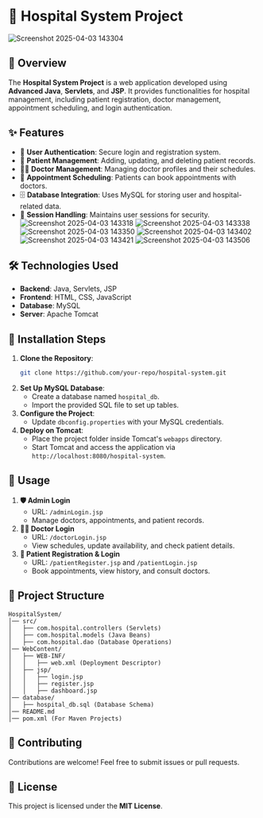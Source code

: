 # 🏥 Hospital System Project
![Screenshot 2025-04-03 143304](https://github.com/user-attachments/assets/76a5769a-e0bb-4374-b930-4fdfa7d4a182)

## 📌 Overview
The **Hospital System Project** is a web application developed using **Advanced Java**, **Servlets**, and **JSP**. It provides functionalities for hospital management, including patient registration, doctor management, appointment scheduling, and login authentication.

## ✨ Features
- 🔐 **User Authentication**: Secure login and registration system.
- 🏥 **Patient Management**: Adding, updating, and deleting patient records.
- 👨‍⚕️ **Doctor Management**: Managing doctor profiles and their schedules.
- 📅 **Appointment Scheduling**: Patients can book appointments with doctors.
- 🗄️ **Database Integration**: Uses MySQL for storing user and hospital-related data.
- 🔄 **Session Handling**: Maintains user sessions for security.
![Screenshot 2025-04-03 143318](https://github.com/user-attachments/assets/1ac26e3a-00f0-41ff-9431-a802db959f5a)
![Screenshot 2025-04-03 143338](https://github.com/user-attachments/assets/0ca7f491-e265-454c-9cde-5de2a1a727ff)
![Screenshot 2025-04-03 143350](https://github.com/user-attachments/assets/91defd32-2e45-4411-847c-ffb862847833)
![Screenshot 2025-04-03 143402](https://github.com/user-attachments/assets/09d167db-f833-42a1-a680-d40d175e8413)
![Screenshot 2025-04-03 143421](https://github.com/user-attachments/assets/aaf9255b-0f06-4ff0-92ff-db84d412ac07)
![Screenshot 2025-04-03 143506](https://github.com/user-attachments/assets/f308ea99-f088-41d9-a724-4ecd217b3fee)


## 🛠 Technologies Used
- **Backend**: Java, Servlets, JSP
- **Frontend**: HTML, CSS, JavaScript
- **Database**: MySQL
- **Server**: Apache Tomcat

## 🚀 Installation Steps
1. **Clone the Repository**:
   ```sh
   git clone https://github.com/your-repo/hospital-system.git
   ```
2. **Set Up MySQL Database**:
   - Create a database named `hospital_db`.
   - Import the provided SQL file to set up tables.
3. **Configure the Project**:
   - Update `dbconfig.properties` with your MySQL credentials.
4. **Deploy on Tomcat**:
   - Place the project folder inside Tomcat's `webapps` directory.
   - Start Tomcat and access the application via `http://localhost:8080/hospital-system`.

## 🎯 Usage
1. **🛡️ Admin Login**
   - URL: `/adminLogin.jsp`
   - Manage doctors, appointments, and patient records.
2. **👨‍⚕️ Doctor Login**
   - URL: `/doctorLogin.jsp`
   - View schedules, update availability, and check patient details.
3. **📝 Patient Registration & Login**
   - URL: `/patientRegister.jsp` and `/patientLogin.jsp`
   - Book appointments, view history, and consult doctors.

## 📂 Project Structure
```
HospitalSystem/
│── src/
│   ├── com.hospital.controllers (Servlets)
│   ├── com.hospital.models (Java Beans)
│   ├── com.hospital.dao (Database Operations)
│── WebContent/
│   ├── WEB-INF/
│   │   ├── web.xml (Deployment Descriptor)
│   ├── jsp/
│   │   ├── login.jsp
│   │   ├── register.jsp
│   │   ├── dashboard.jsp
│── database/
│   ├── hospital_db.sql (Database Schema)
│── README.md
│── pom.xml (For Maven Projects)
```

## 🤝 Contributing
Contributions are welcome! Feel free to submit issues or pull requests.

## 📜 License
This project is licensed under the **MIT License**.
